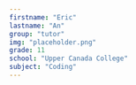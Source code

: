 ```yaml
---
firstname: "Eric"
lastname: "An"
group: "tutor"
img: "placeholder.png"
grade: 11
school: "Upper Canada College"
subject: "Coding"
---
```


